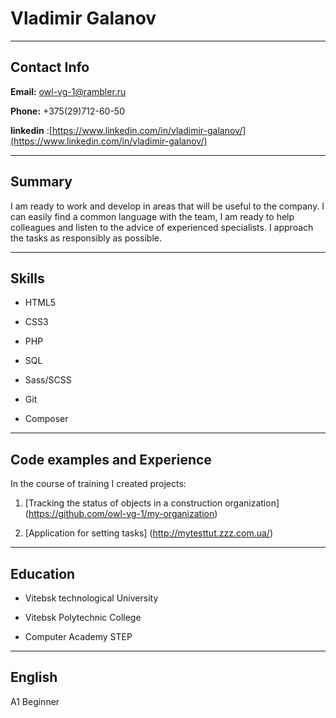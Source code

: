 # Vladimir Galanov

************
## Contact Info
**Email:** owl-vg-1@rambler.ru

**Phone:** +375(29)712-60-50

**linkedin** :[https://www.linkedin.com/in/vladimir-galanov/](https://www.linkedin.com/in/vladimir-galanov/)

************

## Summary
I am ready to work and develop in areas that will be useful to the company. I can easily find a common language with the team, I am ready to help colleagues and listen to the advice of experienced specialists. I approach the tasks as responsibly as possible.

************

## Skills

* HTML5

* CSS3

* PHP

* SQL

* Sass/SCSS

* Git 

* Composer

************

## Code examples and Experience

In the course of training I created projects:
1. [Tracking the status of objects in a construction organization] (https://github.com/owl-vg-1/my-organization)

2. [Application for setting tasks] (http://mytesttut.zzz.com.ua/)

************

## Education

* Vitebsk technological University

* Vitebsk Polytechnic College

* Computer Academy STEP

************

## English 

A1 Beginner